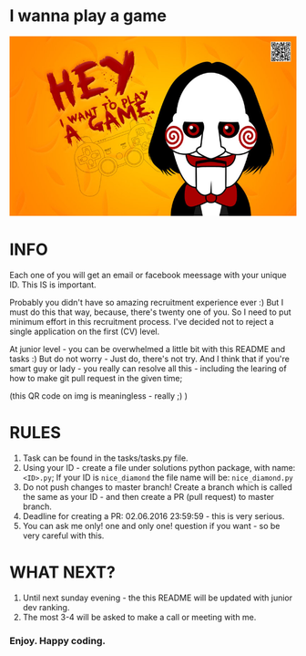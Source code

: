 # I wanna play a game

![I wanna play a game](img/iwannaplayagame.jpg)

# INFO

Each one of you will get an email or facebook meessage with your unique ID. This IS is important.

Probably you didn't have so amazing recruitment experience ever :) But I must do this that way, because, there's 
twenty one of you. So I need to put minimum effort in this recruitment process. I've decided not to reject a single 
application on the first (CV) level.

At junior level - you can be overwhelmed a little bit with this README and tasks :) But do not worry - Just do, there's 
not try. And I think that if you're smart guy or lady - you really can resolve all this - including the learing 
of how to make git pull request in the given time;

(this QR code on img is meaningless - really ;) )

# RULES

1. Task can be found in the tasks/tasks.py file.
2. Using your ID - create a file under solutions python package, with name: `<ID>.py`; If your ID is 
 `nice_diamond` the file name will be: `nice_diamond.py`
3. Do not push changes to master branch! Create a branch which is called the same as your ID - and then create a 
 PR (pull request) to master branch.
4. Deadline for creating a PR: 02.06.2016 23:59:59 - this is very serious.
5. You can ask me only! one and only one! question if you want - so be very careful with this.
 
# WHAT NEXT?

1. Until next sunday evening - the this README will be updated with junior dev ranking.
2. The most 3-4 will be asked to make a call or meeting with me. 

### Enjoy. Happy coding.

